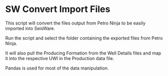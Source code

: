 # SW Convert Import Files


This script will convert the files output from Petro Ninja to be easily imported into SeisWare.

Run the script and select the folder containing the exported files from Petro Ninja.

It will also pull the Producing Formation from the Well Details files and map it into the respective UWI in the Production data file.

Pandas is used for most of the data manipulation.
